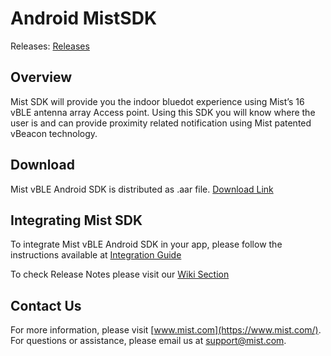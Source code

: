 # Android MistSDK

Releases:
[Releases](https://github.com/mistsys/mist-vble-android-sdk/releases)

## Overview
Mist SDK will provide you the indoor bluedot experience using Mist’s 16 vBLE antenna array Access point. Using this SDK you will know where the user is and can provide proximity related notification using Mist patented vBeacon technology.

## Download
Mist vBLE Android SDK is distributed as .aar file. [Download Link](https://github.com/mistsys/mist-vble-android-sdk/tree/master/Library)
  
## Integrating Mist SDK
To integrate Mist vBLE Android SDK in your app, please follow the instructions available at [Integration Guide](https://github.com/mistsys/mist-vble-android-sdk/wiki)

To check Release Notes please visit our [Wiki Section](https://github.com/mistsys/mist-vble-android-sdk/wiki/Release-Notes)

## Contact Us
For more information, please visit [www.mist.com](https://www.mist.com/). For questions or assistance, please email us at support@mist.com.
